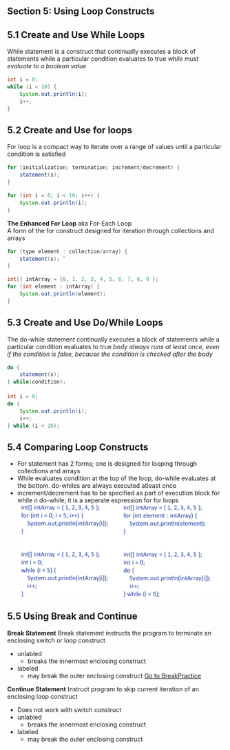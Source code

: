
## Section 5: Using Loop Constructs

## 5.1 Create and Use While Loops
While statement is a construct that continually executes a block of statements while a particular condition evaluates to true
*while must evaluate to a boolean value*
```java
int i = 0;
while (i < 10) {
    System.out.println(i);
    i++;
}
```

## 5.2 Create and Use for loops
For loop is a compact way to iterate over a range of values until a particular condition is satisfied
```java
for (initialization; termination; increment/decrement) {
    statement(s);
}
```
```java
for (int i = 0; i < 10; i++) {
    System.out.println(i);
}
```

**The Enhanced For Loop** aka For-Each Loop  
A form of the for construct designed for iteration through collections and arrays
```java
for (type element : collection/array) {
    statement(s); `
}
```
```java
int[] intArray = {0, 1, 2, 3, 4, 5, 6, 7, 8, 9 }; 
for (int element : intArray) {
    System.out.println(element);
}
```
## 5.3 Create and Use Do/While Loops
The do-while statement continually executes a block of statements while a particular condition evaluates to true
*body always runs at least once, even if the condition is false, because the condition is checked after the body*

```java
do {
    statement(s);
} while(condition); 

int i = 0; 
do {
    System.out.println(i);
    i++; 
} while (i < 10); 
```
## 5.4 Comparing Loop Constructs
- For statement has 2 forms; one is designed for looping through collections and arrays
- While evaluates condition at the top of the loop, do-while evaluates at the bottom. do-whiles are always executed atleast once
- increment/decrement has to be specified as part of execution block for while n do-while; it is a seperate expression for for loops
![alt text](image-3.png)


## 5.5 Using Break and Continue
**Break Statement**
Break statement instructs the program to terminate an enclosing switch or loop construct
- unlabled 
    - breaks the innermost enclosing construct
- labeled
    - may break the outer enclosing construct
[Go to BreakPractice](section6.md)

**Continue Statement**
Instruct program to skip current iteration of an enclosing loop construct
- Does not work with switch construct
- unlabled 
    - breaks the innermost enclosing construct
- labeled
    - may break the outer enclosing construct
